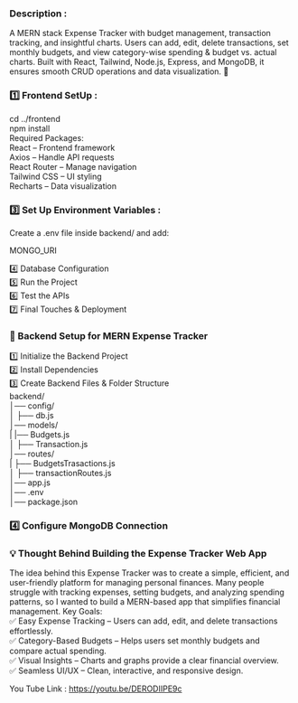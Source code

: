 <h3>Description :</h3>

A MERN stack Expense Tracker with budget management, transaction tracking, and insightful charts. Users can add, edit, delete transactions, set monthly budgets, and view category-wise spending & budget vs. actual charts. Built with React, Tailwind, Node.js, Express, and MongoDB, it ensures smooth CRUD operations and data visualization. 🚀
<h3>1️⃣ Frontend SetUp :</h3>

cd ../frontend<br>
npm install<br>
Required Packages: <br>
React – Frontend framework<br>
Axios – Handle API requests<br>
React Router – Manage navigation<br>
Tailwind CSS – UI styling<br>
Recharts – Data visualization<br>
<h3>3️⃣ Set Up Environment Variables :</h3>
Create a .env file inside backend/ and add: <br>

MONGO_URI<br>

4️⃣ Database Configuration<br>
5️⃣ Run the Project<br>
6️⃣ Test the APIs<br>
7️⃣ Final Touches & Deployment<br>

<h3>🚀 Backend Setup for MERN Expense Tracker</h3>

1️⃣ Initialize the Backend Project<br>
2️⃣ Install Dependencies<br>
3️⃣ Create Backend Files & Folder Structure<br>
backend/<br>
│── config/<br>
│ ├── db.js<br>
│── models/<br>
| |── Budgets.js<br>
│ ├── Transaction.js<br>
│── routes/<br>
| ├── BudgetsTrasactions.js<br>
│ ├── transactionRoutes.js<br>
│── app.js<br>
│── .env<br>
│── package.json<br>
<h3>4️⃣ Configure MongoDB Connection</h3>

<h3> 💡 Thought Behind Building the Expense Tracker Web App</h3>
The idea behind this Expense Tracker was to create a simple, efficient, and user-friendly platform for managing personal finances. Many people struggle with tracking expenses, setting budgets, and analyzing spending patterns, so I wanted to build a MERN-based app that simplifies financial management.
Key Goals:<br>
✅ Easy Expense Tracking – Users can add, edit, and delete transactions effortlessly.<br>
✅ Category-Based Budgets – Helps users set monthly budgets and compare actual spending.<br>
✅ Visual Insights – Charts and graphs provide a clear financial overview.<br>
✅ Seamless UI/UX – Clean, interactive, and responsive design.<br>

You Tube Link : https://youtu.be/DERODIIPE9c

 
